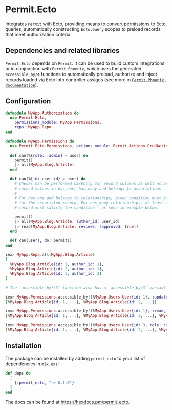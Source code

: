 # Permit.Ecto

Integrates [`Permit`](https://github.com/curiosum-dev/permit) with Ecto, providing means to convert permissions to Ecto queries,
automatically constructing `Ecto.Query` scopes to preload records that meet authorization criteria.

## Dependencies and related libraries

`Permit.Ecto` depends on `Permit`. It can be used to build custom integrations or in conjunction with `Permit.Phoenix`, which uses
the generated `accessible_by/4` functions to automatically preload, authorize and inject records loaded via Ecto into
controller assigns (see more in [`Permit.Phoenix documentation`](https://github.com/curiosum-dev/permit_phoenix)).

## Configuration

```elixir
defmodule MyApp.Authorization do
  use Permit.Ecto,
    permissions_module: MyApp.Permissions,
    repo: MyApp.Repo
end

defmodule MyApp.Permissions do
  use Permit.Ecto.Permissions, actions_module: Permit.Actions.CrudActions

  def can(%{role: :admin} = user) do
    permit()
    |> all(MyApp.Blog.Article)
  end

  def can(%{id: user_id} = user) do
    # Checks can be performed directly for record columns as well as associated
    # record values in has_one, has_many and belongs_to associations.
    #
    # For has_one and belongs_to relationships, given condition must be satisfied
    # for the associated record. For has_many relationships, at least one associated
    # record must satisfy the condition - as seen in example below.

    permit()
    |> all(MyApp.Blog.Article, author_id: user_id)
    |> read(MyApp.Blog.Article, reviews: [approved: true])
  end

  def can(user), do: permit()
end

iex> MyApp.Repo.all(MyApp.Blog.Article)
[
  %MyApp.Blog.Article{id: 1, author_id: 1},
  %MyApp.Blog.Article{id: 2, author_id: 1},
  %MyApp.Blog.Article{id: 3, author_id: 2}
]

# The `accessible_by!/3` function also has a `accessible_by/3` variant which returns `{:ok, ...}` tuples.

iex> MyApp.Permissions.accessible_by!(%MyApp.Users.User{id: 1}, :update, MyApp.Blog.Article)
[%MyApp.Blog.Article{id: 1, ...}, %MyApp.Blog.Article{id: 2, ...}]

iex> MyApp.Permissions.accessible_by!(%MyApp.Users.User{id: 1}, :read, MyApp.Blog.Article)
[%MyApp.Blog.Article{id: 1, ...}, %MyApp.Blog.Article{id: 2, ...}, %MyApp.Blog.Article{id: 3, ...}]

iex> MyApp.Permissions.accessible_by!(%MyApp.Users.User{id: 3, role: :admin}, :update, MyApp.Blog.Article)
[%MyApp.Blog.Article{id: 1, ...}, %MyApp.Blog.Article{id: 2, ...}, %MyApp.Blog.Article{id: 3, ...}]
```


## Installation

The package can be installed by adding `permit_ecto` to your list of dependencies in `mix.exs`:

```elixir
def deps do
  [
    {:permit_ecto, "~> 0.1.0"}
  ]
end
```

The docs can be found at <https://hexdocs.pm/permit_ecto>.

